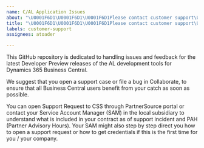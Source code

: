 ```yaml
---
name: C/AL Application Issues
about: "\U0001F6D1\U0001F6D1\U0001F6D1Please contact customer support\U0001F6D1\U0001F6D1\U0001F6D1"
title: "\U0001F6D1\U0001F6D1\U0001F6D1Please contact customer support\U0001F6D1\U0001F6D1\U0001F6D1"
labels: customer-support
assignees: atoader

---
```


This GitHub repository is dedicated to handling issues and feedback for the latest Developer Preview releases of the AL development tools for Dynamics 365 Business Central. 

We suggest that you open a support case or file a bug in Collaborate, to ensure that all Business Central users benefit from your catch as soon as possible.

You can open Support Request to CSS through PartnerSource portal or contact your Service Account Manager (SAM) in the local subsidiary to understand what is included in your contract as of support incident and PAH (Partner Advisory Hours). Your SAM might also step by step direct you how to open a support request or how to get credentials if this is the first time for you / your company.
